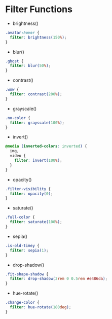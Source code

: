 # Filter Functions

- brightness()

```css
.avatar:hover {
  filter: brightness(150%);
}
```

- blur()

```css
.ghost {
  filter: blur(50%);
}
```

- contrast()

```css
.wow {
  filter: contrast(200%);
}
```

- grayscale()

```css
.no-color {
  filter: grayscale(100%);
}
```

- invert()

```css
@media (inverted-colors: inverted) {
  img,
  video {
    filter: invert(100%);
  }
}
```

- opacity()

```css
.filter-visibility {
  filter: opacity(0);
}
```

- saturate()

```css
.full-color {
  filter: saturate(100%);
}
```

- sepia()

```css
.is-old-timey {
  filter: sepia(1);
}
```

- drop-shadow()

```css
.fit-shape-shadow {
  filter: drop-shadow(3rem 0 0.5rem #e486da);
}
```

- hue-rotate()

```css
.change-color {
  filter: hue-rotate(180deg);
}
```